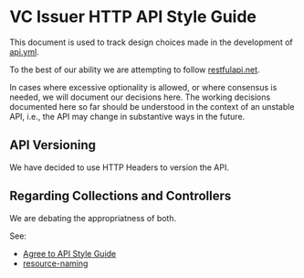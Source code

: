 # VC Issuer HTTP API Style Guide

This document is used to track design choices made in the development of [api.yml](./api.yml).

To the best of our ability we are attempting to follow [restfulapi.net](https://restfulapi.net/).

In cases where excessive optionality is allowed, or where consensus is needed, we will document our decisions here. The working decisions documented here so far should be understood in the context of an unstable API, i.e., the API may change in substantive ways in the future.

## API Versioning

We have decided to use HTTP Headers to version the API.

## Regarding Collections and Controllers

We are debating the appropriatness of both. 

See: 
- [Agree to API Style Guide](https://github.com/w3c-ccg/vc-issuer-http-api/issues/41)
- [resource-naming](https://restfulapi.net/resource-naming/)